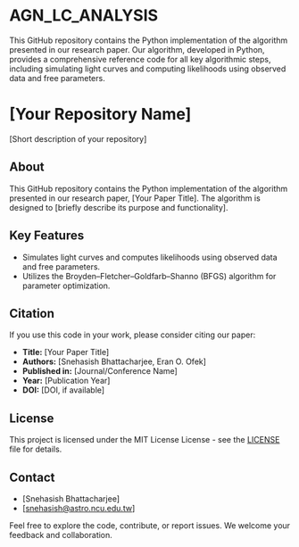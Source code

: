 # AGN_LC_ANALYSIS
This GitHub repository contains the Python implementation of the algorithm presented in our research paper. Our algorithm, developed in Python, provides a comprehensive reference code for all key algorithmic steps, including simulating light curves and computing likelihoods using observed data and free parameters.

# [Your Repository Name]

[Short description of your repository]

## About
This GitHub repository contains the Python implementation of the algorithm presented in our research paper, [Your Paper Title]. The algorithm is designed to [briefly describe its purpose and functionality].

## Key Features
- Simulates light curves and computes likelihoods using observed data and free parameters.
- Utilizes the Broyden–Fletcher–Goldfarb–Shanno (BFGS) algorithm for parameter optimization.

## Citation
If you use this code in your work, please consider citing our paper:

- **Title:** [Your Paper Title]
- **Authors:** [Snehasish Bhattacharjee, Eran O. Ofek]
- **Published in:** [Journal/Conference Name]
- **Year:** [Publication Year]
- **DOI:** [DOI, if available]


## License
This project is licensed under the MIT License License - see the [LICENSE](LICENSE) file for details.



## Contact
- [Snehasish Bhattacharjee]
- [snehasish@astro.ncu.edu.tw]

Feel free to explore the code, contribute, or report issues. We welcome your feedback and collaboration.


